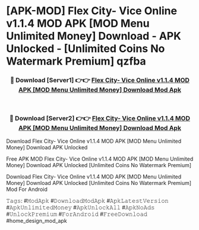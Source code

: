 # [APK-MOD] Flex City- Vice Online v1.1.4 MOD APK [MOD Menu Unlimited Money] Download - APK Unlocked - [Unlimited Coins No Watermark Premium] qzfba



<div align="center">
<h3>🔴 Download [Server1] 👉👉 <a href="https://momento.my/?title=Flex_City-_Vice_Online_v1.1.4_MOD_APK_[MOD_Menu_Unlimited_Money]_Download">Flex City- Vice Online v1.1.4 MOD APK [MOD Menu Unlimited Money] Download Mod Apk</a></h3><br>

<h3>🔴 Download [Server2] 👉👉 <a href="https://momento.my/?title=Flex_City-_Vice_Online_v1.1.4_MOD_APK_[MOD_Menu_Unlimited_Money]_Download">Flex City- Vice Online v1.1.4 MOD APK [MOD Menu Unlimited Money] Download Mod Apk</a></h3>
</div>



Download Flex City- Vice Online v1.1.4 MOD APK [MOD Menu Unlimited Money] Download APK Unlocked

Free APK MOD Flex City- Vice Online v1.1.4 MOD APK [MOD Menu Unlimited Money] Download APK Unlocked [Unlimited Coins No Watermark Premium]

Download Flex City- Vice Online v1.1.4 MOD APK [MOD Menu Unlimited Money] Download APK Unlocked [Unlimited Coins No Watermark Premium] Mod For Android

𝚃𝚊𝚐𝚜: #𝙼𝚘𝚍𝙰𝚙𝚔 #𝙳𝚘𝚠𝚗𝚕𝚘𝚊𝚍𝙼𝚘𝚍𝙰𝚙𝚔 #𝙰𝚙𝚔𝙻𝚊𝚝𝚎𝚜𝚝𝚅𝚎𝚛𝚜𝚒𝚘𝚗 #𝙰𝚙𝚔𝚄𝚗𝚕𝚒𝚖𝚒𝚝𝚎𝚍𝙼𝚘𝚗𝚎𝚢 #𝙰𝚙𝚔𝚄𝚗𝚕𝚘𝚌𝚔𝙰𝚕𝚕 #𝙰𝚙𝚔𝙽𝚘𝙰𝚍𝚜 #𝚄𝚗𝚕𝚘𝚌𝚔𝙿𝚛𝚎𝚖𝚒𝚞𝚖 #𝙵𝚘𝚛𝙰𝚗𝚍𝚛𝚘𝚒𝚍 #𝙵𝚛𝚎𝚎𝙳𝚘𝚠𝚗𝚕𝚘𝚊𝚍 #home_design_mod_apk
